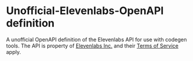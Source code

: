# Unofficial-Elevenlabs-OpenAPI definition
A unofficial OpenAPI definition of the Elevenlabs API for use with codegen tools.
The API is property of [Elevenlabs Inc.](https://beta.elevenlabs.io) and their [Terms of Service](https://beta.elevenlabs.io/terms) apply.
